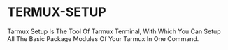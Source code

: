 # TERMUX-SETUP
Tarmux Setup Is The Tool Of Tarmux Terminal, With Which You Can Setup All The Basic Package Modules Of Your Tarmux In One Command.
